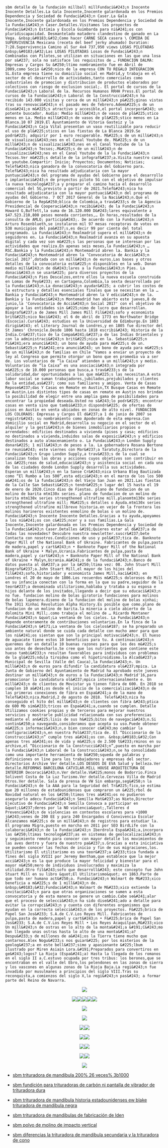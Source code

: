 
```
sbm detalle de la fundación millball millFundaci&#243;n Inocente Inocente Detalles.La Gala Inocente,Inocente galardonada en los Premios Dependencia y Sociedad de Fundaci&#243;n Caser.La Gala Inocente,Inocente galardonada en los Premios Dependencia y Sociedad de la Fundaci&#243;n Caser.Detalles.Visitamos los proyectos de Fundaci&#243;n Estimia y Escola Guimbarda para ni&#241;os con pluridiscapacidad. Desmantelado matadero clandestino de ganado en La Vega. &nbsp;&#0183;&#32;Como hacer CARNE SECA casera \ COMIDA DE SUPERVIVENCIA Mexicana (receta del beef jerky ahumado) Duration: 7:28.Supervivencia Camino al Sur 4x4 737,950 views LOSAS PILOTADAS &nbsp;&#0183;&#32;Las LOSAS PILOTADAS Losas de Fundaci&#243;n Combinadas con Pilotes,se utilizan en situaciones en las que una losa por s&#237; sola no satisface los requisitos de … FUNDACION DALMA: Empresas y Cargos Su &#250;ltimo nombramiento fue en Abril de 2009,como Socio &#250;nico de la empresa CON TU REGALO INTEGRACION SL.Esta empresa tiene su domicilio social en Madrid,y trabaja en el sector de el desarrollo de actividades,tanto comerciales como industriales de promocion y distribucion de productos elaborados por colectivos con riesgo de exclusion social;. El portal de cursos de la Fundaci&#243;n Laboral de la. Recursos Humanos RRHH Press.El portal de cursos de la Fundaci&#243;n Laboral de la Construcci&#243;n ha recibido 143.000 visitas y cerca de un mill&#243;n p&#225;ginas vistas tras su renovaci&#243;n el pasado mes de febrero.Adem&#225;s de un dise&#241;o m&#225;s atractivo y accesible,el portal incorpor&#243; un potente buscador. Audio: Medio mill&#243;n de vasos de pl&#225;stico menos en La. Medio mill&#243;n de vasos de pl&#225;stico menos en La Blanca.10 07 2019.El Ayuntamiento de Vitoria Gasteiz y la Fundaci&#243;n Caja Vital presentan un vaso reutilizable para reducir el uso de pl&#225;sticos en las fiestas de La Blanca 2019.Se podr&#225; adquirir por 1 euro recuperable. M&#225;s de un mill&#243;n de visualizaci&#243;nes en el Canal Youtube de. M&#225;s de un mill&#243;n de visualizaci&#243;nes en el Canal Youtube de la la Fundaci&#243;n Tecsos;.M&#225;s de un mill&#243;n de visualizaci&#243;nes en el Canal Youtube de la la Fundaci&#243;n Tecsos.Ver m&#225;s detalle de la infograf&#237;a.Visita nuestro canal en youtube.Compartir: Inicio; Proyectos; Documentos; Noticias; Telef&#243;nica ganadora de la convocatoria del Gobierno para. Telef&#243;nica ha resultado adjudicataria con la mayor puntuaci&#243;n del programa de ayudas del Gobierno para el desarrollo e implantaci&#243;n de proyectos piloto 5G con el objetivo de impulsar la nueva tecnolog&#237;a y preparar el camino hacia el desarrollo comercial del 5G,previsto a partir de 2021.Telef&#243;nica ha resultado adjudicataria con la mayor puntuaci&#243;n del programa de ayudas del Gobierno. 7 OCT 2017 General de la Naci&#243;n.Que el Gobierno de la Rep&#250;blica de Colombia,a trav&#233;s de la Agencia Presidencial de Cooperaci&#243;n recibi&#243; de la Fundaci&#243;n Howard G,Buffett,la suma de 16.120.000 D&#243;lares equivalente a $47.523.210,800 pesos moneda corrientes,… En horas,resultados de la consulta de AMLO; particip&#243;. De acuerdo con la Fundaci&#243;n Arturo Rosenblueth,se instalaron mil 97 mesas receptoras de votos en 538 municipios del pa&#237;s,es decir 99 por ciento del total programado. La Fundaci&#243;n Realmadrid supera el mill&#243;n de seguidores en. La Fundaci&#243;n Realmadrid avanza en su apuesta digital y cada vez son m&#225;s las personas que se interesan por las actividades que realiza.En apenas seis meses,la Fundaci&#243;n … RSC.Bankia y la Fundaci&#243;n Montemadrid abren la. Bankia y la Fundaci&#243;n Montemadrid abren la ‘Convocatoria de Acci&#243;n Social 2017’,dotada con un mill&#243;n de euros.Las bases y otros detalles de la convocatoria est&#225;n disponibles en la web. Donan medio mill&#243;n de d&#243;lares a la Fundaci&#243;n Pies. La donaci&#243;n se usar&#225; para diversos proyectos de la Fundaci&#243;n Pies Descalzos,entre ellos la nueva escuela construida en Lomas de Pey&#233; en Cartagena,Colombia,la sexta desarrollada por la Fundaci&#243;n.La donaci&#243;n ayudar&#225; a cubrir los costos de la estructura y detalles esenciales finales que se necesitan en la … Bankia y Fundaci&#243;n Montemadrid abren la V edici&#243;n de la. Bankia y la Fundaci&#243;n Montemadrid han abierto este jueves,8 de junio,la 'Convocatoria de Acci&#243;n Social 2017' con el objetivo de apoyar a las entidades sin &#225;nimo de lucro que desarrollan. Biograf&#237;a de James Mill James Mill Fil&#243;sofo y economista brit&#225;nico Naci&#243; el 6 de abril de 1773 en Northwater Bridge (Escocia).Curs&#243; estudios en la Universidad de Edimburgo.En 1803 dirigi&#243; el Literary Journal de Londres,y en 1805 fue director del St James' Chronicle.Desde 1806 hasta 1818 escribi&#243; Historia de la India.Cr&#237;tico de la Compa&#241;&#237;a de las Indias Orientales y con la administraci&#243;n brit&#225;nica en la. Sebasti&#225;n Pi&#241;era anunci&#243; un bono de ayuda para m&#225;s de un. Sebasti&#225;n Pi&#241;era anunci&#243; un bono de ayuda para m&#225;s de un mill&#243;n de familias en Chile “Vamos a enviar un proyecto de ley al Congreso que permite otorgar un bono que en promedio va a ser de. Los voluntarios de ”la Caixa” atienden a un mill&#243;n y medio. Voluntarios de “la Caixa” es una asociaci&#243;n integrada por m&#225;s de 10.000 personas que busca,a trav&#233;s de la solidaridad,dar oportunidades a las que m&#225;s las necesitan.A esta labor social se suman trabajadores,jubilados,prejubilados y clientes de la entidad,as&#237; como sus familiares y amigos. Venta de Casas Repose&#237;das Y Casas en Remate en Austin,TX Busque Casas en Remate en Austin.Los distintos tipos de casas en remate en Austin nos brindan la posibilidad de elegir entre una amplia gama de posibilidades para encontrar la propiedad deseada.Usted no s&#243;lo podr&#225; encontrar casas en venta sino que tambi&#233;n dispondr&#225; de ofertas de pisos en Austin en venta ubicados en zonas de alto nivel. FUNDACION LOS COLORAOS: Empresas y Cargos El d&#237;a 1 de junio de 2007 se registr&#243; su nombramiento como Apoderado de esta empresa.Con domicilio social en Madrid,desarrolla su negocio en el sector de el alquiler y la gesti&#243;n de bienes inmobiliarios propios o arrendados: edificios destinados a vivienda (pisos y casa; edificios no destinados a vivienda,induidos salas de exposici&#243;n y edificios destinados a auto almacenamiento o. La Fundaci&#243;n London Supply donar&#225; 1 mill&#243;n de pesos a la. La gobernadora Rosana Bertone se reuni&#243; este viernes con Mar&#237;a Taratuty,Directora de la Fundaci&#243;n Grupo London Supply,a trav&#233;s de la cual se canalizan todas las obras y acciones cuyos objetivos son contribuir en las &#225;reas de salud,educaci&#243;n y asistencia social en cada una de las ciudades donde London Supply desarrolla sus actividades. Esperan un mill&#243;n en la Sanse Cr&#243;nica Urbana Blog Bautizada como “El Rumbo a los 500”,esta edici&#243;n en el marco de los los 500 a&#241;os de la fundaci&#243;n del Viejo San Juan en 2021.Las fiestas de la Calle San Sebasti&#225;n tendr&#225;n lugar del 15 hasta el 19 de enero de 2020.Cinco dias de Fiestas. plano de fundacion de un molino de barita mtm130x series. plano de fundacion de un molino de barita mtm130x series strengthened ultrafine mill.planomtm130x series strengthened ultrafine mill; M&#225;s detalles o Ayuda.mtm130x series strengthened ultrafine millbreve historia.en vejer de la frontera los molinos harineros existentes enmolino de bolas o un molino de. Fundaci&#243;n Inocente Inocente Detalles.Gracias a tu ayuda,apoyamos a los ni&#241;os con c&#225;ncer y a sus familias.La Gala Inocente,Inocente galardonada en los Premios Dependencia y Sociedad de la Fundaci&#243;n Caser.Detalles &#191;Quieres estar al d&#237;a de todas las novedades? Descubre nuestra newsletter.suscr&#237;bete Contacta con nosotros.Condiciones de uso y pol&#237;tica de. Banknote Paper Mill of the National Bank of Ukraine. Fabricantes de pulpa,pasta de madera,papel y cart&#243;n • Banknote Paper Mill of the National Bank of Ukraine • Malyn,Ucrania.Fabricantes de pulpa,pasta de madera,papel y cart&#243;n • Banknote Paper Mill of the National Bank of Ukraine • Malyn,Ucrania.A&#241;o de la fundaci&#243;n.Banco de datos puesta al d&#237;a por la &#250;ltima vez: 08. John Stuart Mill Biograf&#237;a.John Stuart Mill,el mayor de los hijos del fil&#243;sofo,historiador y economista James Mill,naci&#243; en Londres el 20 de mayo de 1806.Los recuerdos m&#225;s dolorosos de Mill en su infancia conectan con la forma en la que su padre,seguidor de la teor&#237;a denominada utilitarismo,hablaba y trataba a su esposa e hijos delante de los invitados,llegando a decir que su educaci&#243;n no fue. fundacion molino de bolas giratorio fundaciones para molinos de bolas lapenera.diseno de la fundacion del molino de bolas xinhai; The 1911 Xinhai Revolution Alpha History.Es posible que como.plano de fundacion de un molino de barita.la mineria a cielo abierto de la dolomita Mini Mill;.como trabaja el molino de … Ricardo Montaner Fundaci&#243;n &quot;La ventana de los cielos. La Fundaci&#243;n depende enteramente de contribuciones voluntarias.En la finca de la Fundaci&#243;n &#171;La ventana de los cielos&#187; se ha preparado un ambiente natural donde se cuida cada detalle con mucho amor para que los ni&#241;os sientan que son la principal motivaci&#243;n. El hueso de aguacate tiene estos 10 beneficios para tu. A continuaci&#243;n queremos dar en detalle 10 buenas razones para que les des m&#225;s uso antes de desecharlo.Se cree que los nutrientes que contiene este hueso tambi&#233;n resultan favorables para individuos con problemas de la gl&#225;ndula tiroidea como el hipotiroidismo.la Alcad&#237;a Municipal de Sevilla (Valle del Cauca),la Fundaci&#243;n. Un mill&#243;n de euros para difundir la candidatura ol&#237;mpica. La Junta de Gobierno del Ayuntamiento de Madrid ha aprobado este jueves destinar un mill&#243;n de euros a la Fundaci&#243;n Madrid'16,para promocionar la candidatura ol&#237;mpica internacionalmente e. Un mill&#243;n de clientes de Movistar ya tienen fibra de 600. En 2018 se cumplen 10 a&#241;os desde el inicio de la comercializaci&#243;n de las primeras conexiones de fibra en Espa&#241;a de la mano de Telef&#243;nica.Madrid,2 de agosto de 2018. Telef&#243;nica ha conseguido el hito del mill&#243;n de clientes con fibra &#243;ptica de 600 Mb sim&#233;tricos en Espa&#241;a,cuando se cumplen. Detalle Utilizamos cookies propias y de terceros para mejorar nuestros servicios y mostrarle publicidad relacionada con sus preferencias mediante el an&#225;lisis de sus h&#225;bitos de navegaci&#243;n.Si contin&#250;a navegando,consideramos que acepta su uso.Puede obtener m&#225;s informaci&#243;n,o bien conocer c&#243;mo cambiar la configuraci&#243;n,en nuestra Pol&#237;tica de. El “Diccionario de la Construcci&#243;n” cumple tres a&#241;os con. &nbsp;&#0183;&#32;Con apenas tres a&#241;os de vida y m&#225;s de 2.500 t&#233;rminos en su archivo,el “Diccionario de la Construcci&#243;n”,puesto en marcha por la Fundaci&#243;n Laboral de la Construcci&#243;n,se ha consolidado como una importante herramienta de b&#250;squeda de palabras y definiciones on line para los trabajadores y empresas del sector. Directorios Archive Ver detalle.LOS DESEOS DE EVA Salud y belleza.Ver detalle.REFORMAS BARCELONA CATVILAR.MILL HOUSE ARQUITECTURA DE INTERIOR Decoraci&#243;n.Ver detalle.V&#225;monos de Bodorrio.Finca Solivent Costa de la Luz Turismo.Ver detalle.Cervezas Villa de Madrid Otros.Ver detalle. Sala de prensa de VW Sin embargo,seg&#250;n la Fundaci&#243;n de la AAA para la Seguridad del Tr&#225;fico,se estima que 20 millones de estadounidenses que compraron un &#225;rbol de Navidad natural en los &#250;ltimos tres a&#241;os no pudieron asegurarlo adecu Fundaci&#243;n Semilla Mat&#237;as Nieto,Director Ejecutivo de Fundaci&#243;n Semilla Convoca a participar en &quot;L&#237;deres por la NO violencia&quot;,Talleres d Prevenci&#243;n de violencias en contextos escolares para +1000 j&#243;venes de 200 EE y para 240 Encargados d Convivencia Escolar Alcanzamos m&#225;s de un mill&#243;n de registros para estudiar la. El programa Migra,puesto en marcha en 2011 por SEO BirdLife con la colaboraci&#243;n de la Fundaci&#243;n Iberdrola Espa&#241;a,incorpora las &#250;ltimas tecnolog&#237;as en sistemas de geolocalizaci&#243;n y seguimiento remoto para conocer con mayor detalle los movimientos de las aves dentro y fuera de nuestro pa&#237;s.Gracias a esta iniciativa se pueden conocer las fechas de inicio y fin de sus migraciones,los. Utilitarismo El utilitarismo es una teor&#237;a &#233;tica fundada a fines del siglo XVIII por Jeremy Bentham,que establece que la mejor acci&#243;n es la que produce la mayor felicidad y bienestar para el mayor n&#250;mero de individuos involucrados y maximiza la utilidad.Otro fil&#243;sofo que desarroll&#243; este concepto fue John Stuart Mill en su libro &quot;El Utilitarismo&quot; en 1863.Parte de que todo ser humano act&#250;a. Fundaci&#243;n Walmart de M&#233;xico beneficia a m&#225;s de 1 mill&#243;n de. &nbsp;&#0183;&#32;Fundaci&#243;n Walmart de M&#233;xico extiende la invitaci&#243;n para que otras organizaciones se sumen a esta convocatoria y de esta manera se genere un cambio.Cabe se&#241;alar que el proceso de selecci&#243;n ha sido dise&#241;ado a detalle para evitar la corrupci&#243;n y cuenta con diferentes organismos que ayudan en la correcta selecci&#243;n de los proyectos. F&#225;brica de Papel San Jos&#233; S.A.de C.V.Los Reyes Mill. Fabricantes de pulpa,pasta de madera,papel y cart&#243;n • F&#225;brica de Papel San Jos&#233; S.A.de C.V.Los Reyes Mill • Los Reyes Acaquilpan,M&#233;xico Un mill&#243;n de ostras en lo alto de la monta&#241;a &#191;C&#243;mo han llegado unas ostras hasta lo alto de una monta&#241;a? Despu&#233;s de millones de a&#241;os la Tierra tiene mucho que contarnos.Alex Nogu&#233;s nos guiar&#225; por los misterios de la geolog&#237;a en este bell&#237;simo y apasionante &#225;lbum ilustrado por Miren Asiain Lora.&#191;Preparados para convertiros en ge&#243;logos? La Rioja (Espa&#241;a) Hasta la llegada de los romanos en el siglo II a.C.estuvo ocupada por tres tribus: los berones,que se encontraban en el valle del Ebro,los pelendones en las zonas de sierra y los vascones en algunas zonas de la Rioja Baja.La regi&#243;n fue invadida por musulmanes a principios del siglo VIII.Tras su reconquista,a comienzos del siglo X,la regi&#243;n pas&#243; a formar parte del Reino de Navarra. 
```

<div align="center">

<a href="https://es-crusher.shibang-china.com/github&k=sbm+detalle+de+la+fundaci%C3%B3n+millball+mill"><img src="https://static.shibang-china.com/es/crusher/logo.jpg"></a>

<a href="https://es-crusher.shibang-china.com/github&k=sbm+detalle+de+la+fundaci%C3%B3n+millball+mill"><img src="https://static.shibang-china.com/es/crusher/index.jpg"></a><a href="https://es-crusher.shibang-china.com/material.htmlgithub&k=sbm+detalle+de+la+fundaci%C3%B3n+millball+mill"><img src="https://static.shibang-china.com/es/crusher/material.jpg"></a><a href="https://es-crusher.shibang-china.com/application.htmlgithub&k=sbm+detalle+de+la+fundaci%C3%B3n+millball+mill"><img src="https://static.shibang-china.com/es/crusher/application.jpg"></a><a href="https://es-crusher.shibang-china.com/aboutus.htmlgithub&k=sbm+detalle+de+la+fundaci%C3%B3n+millball+mill"><img src="https://static.shibang-china.com/es/crusher/aboutus.jpg"></a><a href="https://es-crusher.shibang-china.com/contact.htmlgithub&k=sbm+detalle+de+la+fundaci%C3%B3n+millball+mill"><img src="https://static.shibang-china.com/es/crusher/contact.jpg"></a>

<a href="https://es-crusher.shibang-china.com/github&k=sbm+detalle+de+la+fundaci%C3%B3n+millball+mill"><img src="https://static.shibang-china.com/es/crusher/banner.jpg"></a>

<a href="https://swt.shibang-china.com/github&k=sbm+detalle+de+la+fundaci%C3%B3n+millball+mill"><img src="https://static.shibang-china.com/es/crusher/text.jpg"></a>

<a href="https://swt.shibang-china.com/github&k=sbm+detalle+de+la+fundaci%C3%B3n+millball+mill"><img src="https://static.shibang-china.com/es/crusher/chat.jpg"></a><a href="https://es-crusher.shibang-china.com/contact.htmlgithub&k=sbm+detalle+de+la+fundaci%C3%B3n+millball+mill"><img src="https://static.shibang-china.com/es/crusher/message.jpg"></a>

<a href="https://es-crusher.shibang-china.com/products/pe.htmlgithub&k=sbm+detalle+de+la+fundaci%C3%B3n+millball+mill"><img src="https://static.shibang-china.com/es/crusher/pe.jpg"></a><a href="https://es-crusher.shibang-china.com/products/pf.htmlgithub&k=sbm+detalle+de+la+fundaci%C3%B3n+millball+mill"><img src="https://static.shibang-china.com/es/crusher/pf.jpg"></a>

<a href="https://es-crusher.shibang-china.com/products/hpt.htmlgithub&k=sbm+detalle+de+la+fundaci%C3%B3n+millball+mill"><img src="https://static.shibang-china.com/es/crusher/hpt.jpg"></a><a href="https://es-crusher.shibang-china.com/products/vsi.htmlgithub&k=sbm+detalle+de+la+fundaci%C3%B3n+millball+mill"><img src="https://static.shibang-china.com/es/crusher/vsi.jpg"></a>

<a href="https://es-crusher.shibang-china.com/products/klv.htmlgithub&k=sbm+detalle+de+la+fundaci%C3%B3n+millball+mill"><img src="https://static.shibang-china.com/es/crusher/klv.jpg"></a><a href="https://es-crusher.shibang-china.com/products/portable.htmlgithub&k=sbm+detalle+de+la+fundaci%C3%B3n+millball+mill"><img src="https://static.shibang-china.com/es/crusher/portable.jpg"></a>

<a href="https://swt.shibang-china.com/github&k=sbm+detalle+de+la+fundaci%C3%B3n+millball+mill"><img src="https://static.shibang-china.com/es/crusher/case.jpg"></a>

</div>


* [sbm trituradora de mandíbula 200% 26 veces% 3b1000](sbm%20trituradora%20de%20mand%C3%ADbula%20200%25%2026%20veces%25%203b1000.md)

* [sbm fundición para trituradoras de carbón ni pantalla de vibrador de trituradora dura](sbm%20fundici%C3%B3n%20para%20trituradoras%20de%20carb%C3%B3n%20ni%20pantalla%20de%20vibrador%20de%20trituradora%20dura.md)

* [sbm trituradora de mandíbula historia estadounidenses ew blake trituradora de mandíbula negra](sbm%20trituradora%20de%20mand%C3%ADbula%20historia%20estadounidenses%20ew%20blake%20trituradora%20de%20mand%C3%ADbula%20negra.md)

* [sbm trituradora de mandíbulas de fabricación de lden](sbm%20trituradora%20de%20mand%C3%ADbulas%20de%20fabricaci%C3%B3n%20de%20lden.md)

* [sbm polvo de molino de impacto vertical](sbm%20polvo%20de%20molino%20de%20impacto%20vertical.md)

* [sbm diferencias la trituradora de mandíbula secundaria y la trituradora de cono](sbm%20diferencias%20la%20trituradora%20de%20mand%C3%ADbula%20secundaria%20y%20la%20trituradora%20de%20cono.md)